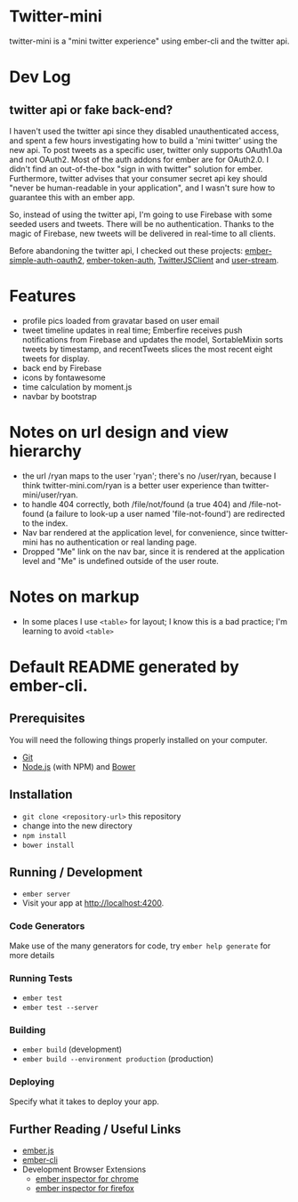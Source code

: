 # Twitter-mini

twitter-mini is a "mini twitter experience" using ember-cli and the twitter api.

# Dev Log

## twitter api or fake back-end?

I haven't used the twitter api since they disabled unauthenticated access, and spent a few hours investigating how to build a 'mini twitter' using the new api. To post tweets as a specific user, twitter only supports OAuth1.0a and not OAuth2. Most of the auth addons for ember are for OAuth2.0. I didn't find an out-of-the-box "sign in with twitter" solution for ember. Furthermore, twitter advises that your consumer secret api key should "never be human-readable in your application", and I wasn't sure how to guarantee this with an ember app.

So, instead of using the twitter api, I'm going to use Firebase with some seeded users and tweets. There will be no authentication. Thanks to the magic of Firebase, new tweets will be delivered in real-time to all clients.

Before abandoning the twitter api, I checked out these projects: [ember-simple-auth-oauth2](https://github.com/simplabs/ember-simple-auth/tree/master/packages/ember-simple-auth-oauth2), [ember-token-auth](https://github.com/amkirwan/ember-token-auth), [TwitterJSClient](https://github.com/BoyCook/TwitterJSClient) and [user-stream](https://github.com/aivis/user-stream).

# Features


* profile pics loaded from gravatar based on user email
* tweet timeline updates in real time; Emberfire receives push notifications from Firebase and updates the model, SortableMixin sorts tweets by timestamp, and recentTweets slices the most recent eight tweets for display.
* back end by Firebase
* icons by fontawesome
* time calculation by moment.js
* navbar by bootstrap

# Notes on url design and view hierarchy

* the url /ryan maps to the user 'ryan'; there's no /user/ryan, because I think twitter-mini.com/ryan is a better user experience than twitter-mini/user/ryan.
* to handle 404 correctly, both /file/not/found (a true 404) and /file-not-found (a failure to look-up a user named 'file-not-found') are redirected to the index.
* Nav bar rendered at the application level, for convenience, since twitter-mini has no authentication or real landing page.
* Dropped "Me" link on the nav bar, since it is rendered at the application level and "Me" is undefined outside of the user route.

# Notes on markup

* In some places I use `<table>` for layout; I know this is a bad practice; I'm learning to avoid `<table>`


# Default README generated by ember-cli.

## Prerequisites

You will need the following things properly installed on your computer.

* [Git](http://git-scm.com/)
* [Node.js](http://nodejs.org/) (with NPM) and [Bower](http://bower.io/)

## Installation

* `git clone <repository-url>` this repository
* change into the new directory
* `npm install`
* `bower install`

## Running / Development

* `ember server`
* Visit your app at [http://localhost:4200](http://localhost:4200).

### Code Generators

Make use of the many generators for code, try `ember help generate` for more details

### Running Tests

* `ember test`
* `ember test --server`

### Building

* `ember build` (development)
* `ember build --environment production` (production)

### Deploying

Specify what it takes to deploy your app.

## Further Reading / Useful Links

* [ember.js](http://emberjs.com/)
* [ember-cli](http://www.ember-cli.com/)
* Development Browser Extensions
  * [ember inspector for chrome](https://chrome.google.com/webstore/detail/ember-inspector/bmdblncegkenkacieihfhpjfppoconhi)
  * [ember inspector for firefox](https://addons.mozilla.org/en-US/firefox/addon/ember-inspector/)


